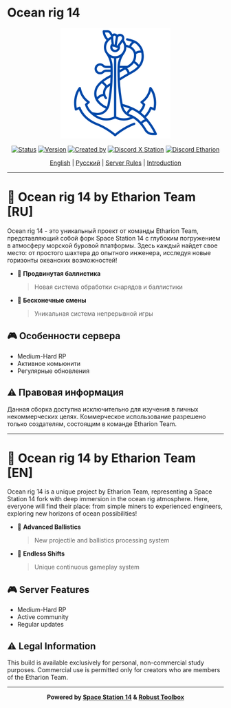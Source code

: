 # Ocean rig 14

<p align="center">
  <img alt="X Station Logo" width="256" height="256" src="oceanrig_logo.png" />
</p>

<div align="center">
  
[![Status](https://img.shields.io/badge/status-in%20development-yellow)](https://github.com/S1riuSS3301/XStationOrbitalSpark)
[![Version](https://img.shields.io/badge/version-0.2-blue)](https://github.com/S1riuSS3301/XStationOrbitalSpark/releases)
[![Created by](https://img.shields.io/badge/created%20by-Sirius-purple)](https://github.com/S1riuSS3301)
[![Discord X Station](https://img.shields.io/discord/1234567890?color=7289DA&label=X%20Station&logo=discord&logoColor=white)](https://discord.gg/69XeTVfnzT)
[![Discord Etharion](https://img.shields.io/discord/1234567890?color=7289DA&label=Etharion%20Team&logo=discord&logoColor=white)](https://discord.gg/w2gB8P782S)

[English](#english) | [Русский](#русский) | [Server Rules](Resources/ServerInfo/Gameplay.txt) | [Introduction](Resources/ServerInfo/Intro.txt)

</div>

---

<a name="русский"></a>
# 🚀 Ocean rig 14 by Etharion Team [RU]

Ocean rig 14 - это уникальный проект от команды Etharion Team, представляющий собой форк Space Station 14 с глубоким погружением в атмосферу морской буровой платформы. Здесь каждый найдет свое место: от простого шахтера до опытного инженера, исследуя новые горизонты океанских возможностей!

- 🎯 **Продвинутая баллистика**
  > Новая система обработки снарядов и баллистики

- 🔄 **Бесконечные смены**
  > Уникальная система непрерывной игры

## 🎮 Особенности сервера
- Medium-Hard RP
- Активное комьюнити
- Регулярные обновления

## ⚠️ Правовая информация
Данная сборка доступна исключительно для изучения в личных некоммерческих целях. Коммерческое использование разрешено только создателям, состоящим в команде Etharion Team.

---

<a name="english"></a>
# 🚀 Ocean rig 14 by Etharion Team [EN]

Ocean rig 14 is a unique project by Etharion Team, representing a Space Station 14 fork with deep immersion in the ocean rig atmosphere. Here, everyone will find their place: from simple miners to experienced engineers, exploring new horizons of ocean possibilities!

- 🎯 **Advanced Ballistics**
  > New projectile and ballistics processing system

- 🔄 **Endless Shifts**
  > Unique continuous gameplay system

## 🎮 Server Features
- Medium-Hard RP
- Active community
- Regular updates

## ⚠️ Legal Information
This build is available exclusively for personal, non-commercial study purposes. Commercial use is permitted only for creators who are members of the Etharion Team.

---

<div align="center">

**Powered by [Space Station 14](https://github.com/space-wizards/space-station-14) & [Robust Toolbox](https://github.com/space-wizards/RobustToolbox)**

</div>
